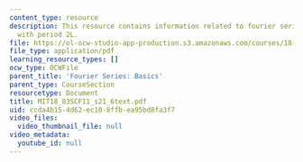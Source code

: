 ```yaml
---
content_type: resource
description: This resource contains information related to fourier series for functions
  with period 2L.
file: https://ol-ocw-studio-app-production.s3.amazonaws.com/courses/18-03sc-differential-equations-fall-2011/ccda4b154d62ec108ffbea95bd8fa3f7_MIT18_03SCF11_s21_6text.pdf
file_type: application/pdf
learning_resource_types: []
ocw_type: OCWFile
parent_title: 'Fourier Series: Basics'
parent_type: CourseSection
resourcetype: Document
title: MIT18_03SCF11_s21_6text.pdf
uid: ccda4b15-4d62-ec10-8ffb-ea95bd8fa3f7
video_files:
  video_thumbnail_file: null
video_metadata:
  youtube_id: null
---
```

